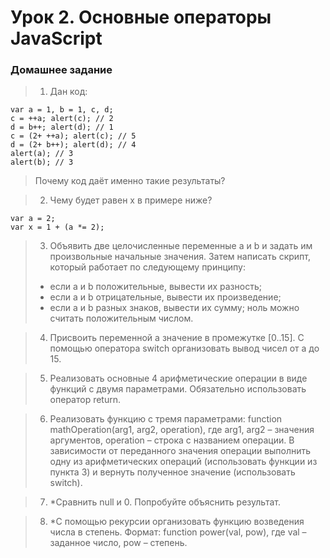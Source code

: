 # Урок 2. Основные операторы JavaScript
### Домашнее задание
> 1) Дан код: 
```
var a = 1, b = 1, c, d;
c = ++a; alert(c); // 2
d = b++; alert(d); // 1
c = (2+ ++a); alert(c); // 5
d = (2+ b++); alert(d); // 4
alert(a); // 3
alert(b); // 3
```
> Почему код даёт именно такие результаты?

> 2) Чему будет равен x в примере ниже? 
```
var a = 2;
var x = 1 + (a *= 2);
```
> 3) Объявить две целочисленные переменные a и b и задать им произвольные начальные значения. Затем написать скрипт, который работает по следующему принципу:
> - если a и b положительные, вывести их разность;
> - если а и b отрицательные, вывести их произведение;
> - если а и b разных знаков, вывести их сумму;
ноль можно считать положительным числом.

> 4) Присвоить переменной а значение в промежутке [0..15]. С помощью оператора switch организовать вывод чисел от a до 15.

> 5) Реализовать основные 4 арифметические операции в виде функций с двумя параметрами. Обязательно использовать оператор return.

> 6) Реализовать функцию с тремя параметрами: function mathOperation(arg1, arg2, operation), где arg1, arg2 – значения аргументов, operation – строка с названием операции. В зависимости от переданного значения операции выполнить одну из арифметических операций (использовать функции из пункта 3) и вернуть полученное значение (использовать switch).

> 7) *Сравнить null и 0. Попробуйте объяснить результат.

> 8) *С помощью рекурсии организовать функцию возведения числа в степень. Формат: function power(val, pow), где val – заданное число, pow – степень.
